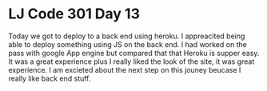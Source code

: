 # LJ Code 301 Day 13

Today we got to deploy to a back end using heroku. I appreacited being able to deploy something using JS on the back end. I had worked on the pass with google App engine but compared that that Heroku is supper easy. It was a great experience plus I really liked the look of the site, it was  great experience. I am excieted about the next step on this jouney beucase I really like back end stuff. 
